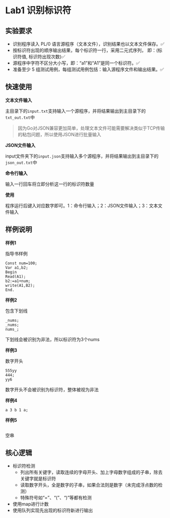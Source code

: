 # Lab1 识别标识符
## 实验要求
- 识别程序读入 PL/0 语言源程序（文本文件），识别结果也以文本文件保存。✅
- 按标识符出现的顺序输出结果，每个标识符一行，采用二元式序列， 即：(标识符值, 标识符出现次数)✅
- 源程序中字符不区分大小写，即：“a1”和“A1”是同一个标识符。✅
- 准备至少 5 组测试用例，每组测试用例包括：输入源程序文件和输出结果。✅
## 快速使用
**文本文件输入**

主目录下的`input.txt`支持输入一个源程序，并将结果输出到主目录下的`txt_out.txt`中
> 因为Go对JSON兼容更加简单，处理文本文件可能需要解决类似于TCP传输的粘包问题，所以使用JSON进行批量输入
> 
**JSON文件输入**

input文件夹下的`input.json`支持输入多个源程序，并将结果输出到主目录下的`json_out.txt`中

**命令行输入**

输入一行回车将立即分析这一行的标识符数量

**使用**

程序运行后键入对应数字即可。1：命令行输入；2：JSON文件输入；3：文本文件输入

## 样例说明
**样例1**

指导书样例
```
Const num=100;
Var a1,b2;
Begin
Read(A1);
b2:=a1+num;
write(A1,B2);
End.
```
**样例2**

包含下划线
```
_nums;
_nums;
nums_;
```
下划线会被识别为非法，所以标识符为3个nums

**样例3**

数字开头
```
555yy
444;
yy6
```
数字开头不会被识别为标识符，整体被视为非法

**样例4**
```
a 3 b 1 a;
```
**样例5**
```

```
空串
## 核心逻辑

- 标识符检测
  - 列出所有关键字，读取连续的字母开头、加上字母数字组成的子串，除去关键字就是标识符
  - 读取数字开头，全是数字的子串，如果合法则是数字（未完成浮点数的检测）
  - 特殊符号如“=”、“(”、“)”等都有检测
- 使用map进行计数
- 使用队列实现先出现的标识符新进行输出